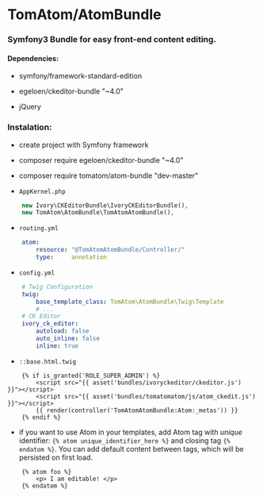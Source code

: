 # __TomAtom/AtomBundle__

### __Symfony3__ Bundle for easy __front-end content editing.__


#### Dependencies:

* symfony/framework-standard-edition 
 
* egeloen/ckeditor-bundle "~4.0"

* jQuery


### Instalation:

* create project with Symfony framework

* composer require egeloen/ckeditor-bundle "~4.0"

* composer require tomatom/atom-bundle "dev-master"

* `AppKernel.php`
```php
    new Ivory\CKEditorBundle\IvoryCKEditorBundle(),
    new TomAtom\AtomBundle\TomAtomAtomBundle(),
```

* `routing.yml`
```yml
    atom:
        resource: "@TomAtomAtomBundle/Controller/"
        type:     annotation
```

* `config.yml`
```yml
    # Twig Configuration
    twig:
        base_template_class: TomAtom\AtomBundle\Twig\Template
        # ...
    # CK Editor
    ivory_ck_editor:
        autoload: false
        auto_inline: false
        inline: true
```

* `::base.html.twig`
```twig
    {% if is_granted('ROLE_SUPER_ADMIN') %}
        <script src="{{ asset('bundles/ivoryckeditor/ckeditor.js') }}"></script>
        <script src="{{ asset('bundles/tomatomatom/js/atom_ckedit.js') }}"></script>
        {{ render(controller('TomAtomAtomBundle:Atom:_metas')) }}
    {% endif %}
```

* if you want to use Atom in your templates, add Atom tag with _unique_ identifier: `{% atom unique_identifier_here %}`
    and closing tag `{% endatom %}`. You can add default content between tags, which will be persisted on first load.
```twig
    {% atom foo %}
        <p> I am editable! </p>
    {% endatom %}
```